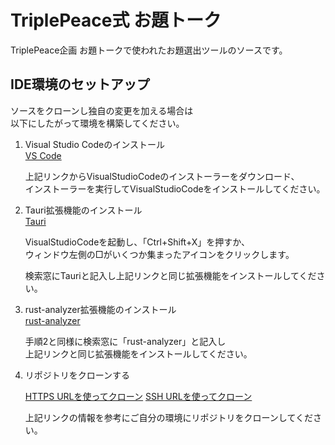 # TriplePeace式 お題トーク

TriplePeace企画 お題トークで使われたお題選出ツールのソースです。

## IDE環境のセットアップ

ソースをクローンし独自の変更を加える場合は  
以下にしたがって環境を構築してください。  

1. Visual Studio Codeのインストール  
    [VS Code](https://code.visualstudio.com/)  

    上記リンクからVisualStudioCodeのインストーラーをダウンロード、  
    インストーラーを実行してVisualStudioCodeをインストールしてください。  

2. Tauri拡張機能のインストール  
    [Tauri](https://marketplace.visualstudio.com/items?itemName=tauri-apps.tauri-vscode)

    VisualStudioCodeを起動し、「Ctrl+Shift+X」を押すか、  
    ウィンドウ左側の□がいくつか集まったアイコンをクリックします。  

    検索窓にTauriと記入し上記リンクと同じ拡張機能をインストールしてください。  

3. rust-analyzer拡張機能のインストール  
    [rust-analyzer](https://marketplace.visualstudio.com/items?itemName=rust-lang.rust-analyzer)

    手順2と同様に検索窓に「rust-analyzer」と記入し  
    上記リンクと同じ拡張機能をインストールしてください。

4. リポジトリをクローンする

    [HTTPS URLを使ってクローン](https://docs.github.com/ja/get-started/getting-started-with-git/about-remote-repositories#cloning-with-https-urls)
    [SSH URLを使ってクローン](https://docs.github.com/ja/get-started/getting-started-with-git/about-remote-repositories#cloning-with-ssh-urls)

    上記リンクの情報を参考にご自分の環境にリポジトリをクローンしてください。
